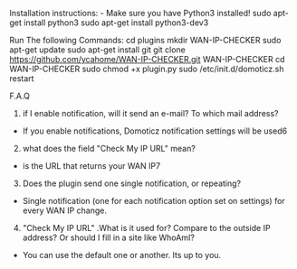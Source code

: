 Installation instructions: - Make sure you have Python3 installed! 
sudo apt-get install python3
sudo apt-get install python3-dev3

Run The following Commands:
cd plugins
mkdir WAN-IP-CHECKER
sudo apt-get update
sudo apt-get install git
git clone https://github.com/ycahome/WAN-IP-CHECKER.git WAN-IP-CHECKER
cd WAN-IP-CHECKER
sudo chmod +x plugin.py
sudo /etc/init.d/domoticz.sh restart



F.A.Q
1. if I enable notification, will it send an e-mail? To which mail address?
- If you enable notifications, Domoticz notification settings will be used6

2. what does the field "Check My IP URL" mean?
- is the URL that returns your WAN IP7

3. Does the plugin send one single notification, or repeating?
- Single notification (one for each notification option set on settings) for every WAN IP change.

4. "Check My IP URL" .What is it used for? Compare to the outside IP address? Or should I fill in a site like WhoAmI?
- You can use the default one or another. Its up to you.
